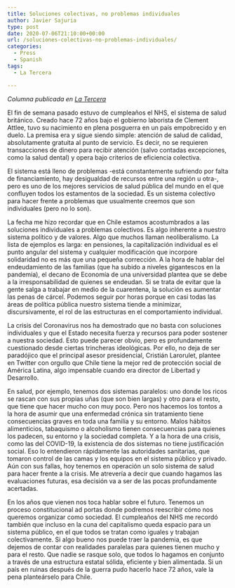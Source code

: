 ```yaml
---
title: Soluciones colectivas, no problemas individuales
author: Javier Sajuria
type: post
date: 2020-07-06T21:10:00+00:00
url: /soluciones-colectivas-no-problemas-individuales/
categories:
  - Press
  - Spanish
tags:
  - La Tercera

---
```

_Columna publicada en [La Tercera][1]_

El fin de semana pasado estuvo de cumpleaños el NHS, el sistema de salud británico. Creado hace 72 años bajo el gobierno laborista de Clement Attlee, tuvo su nacimiento en plena posguerra en un país empobrecido y en duelo. La premisa era y sigue siendo simple: atención de salud de calidad, absolutamente gratuita al punto de servicio. Es decir, no se requieren transacciones de dinero para recibir atención (salvo contadas excepciones, como la salud dental) y opera bajo criterios de eficiencia colectiva.

El sistema está lleno de problemas -está constantemente sufriendo por falta de financiamiento, hay desigualdad de recursos entre una región u otra-, pero es uno de los mejores servicios de salud pública del mundo en el que confluyen todos los estamentos de la sociedad. Es un sistema colectivo para hacer frente a problemas que usualmente creemos que son individuales (pero no lo son).

La fecha me hizo recordar que en Chile estamos acostumbrados a las soluciones individuales a problemas colectivos. Es algo inherente a nuestro sistema político y de valores. Algo que muchos llaman neoliberalismo. La lista de ejemplos es larga: en pensiones, la capitalización individual es el punto angular del sistema y cualquier modificación que incorpore solidaridad no es más que una pequeña corrección. A la hora de hablar del endeudamiento de las familias (que ha subido a niveles gigantescos en la pandemia), el decano de Economía de una universidad plantea que se debe a la irresponsabilidad de quienes se endeudan. Si se trata de evitar que la gente salga a trabajar en medio de la cuarentena, la solución es aumentar las penas de cárcel. Podemos seguir por horas porque en casi todas las áreas de política pública nuestro sistema tiende a minimizar, discursivamente, el rol de las estructuras en el comportamiento individual.

La crisis del Coronavirus nos ha demostrado que no basta con soluciones individuales y que el Estado necesita fuerza y recursos para poder sostener a nuestra sociedad. Esto puede parecer obvio, pero es profundamente cuestionado desde ciertas trincheras ideológicas. Por ello, no deja de ser paradójico que el principal asesor presidencial, Cristián Larorulet, plantee en Twitter con orgullo que Chile tiene la mejor red de protección social de América Latina, algo impensable cuando era director de Libertad y Desarrollo.

En salud, por ejemplo, tenemos dos sistemas paralelos: uno donde los ricos se rascan con sus propias uñas (que son bien largas) y otro para el resto, que tiene que hacer mucho con muy poco. Pero nos hacemos los tontos a la hora de asumir que una enfermedad crónica sin tratamiento tiene consecuencias graves en toda una familia y su entorno. Malos hábitos alimenticios, tabaquismo o alcoholismo tienen consecuencias para quienes los padecen, su entorno y la sociedad completa. Y a la hora de una crisis, como las del COVID-19, la existencia de dos sistemas no tiene justificación social. Eso lo entendieron rápidamente las autoridades sanitarias, que tomaron control de las camas y los equipos en el sistema público y privado. Aún con sus fallas, hoy tenemos en operación un solo sistema de salud para hacer frente a la crisis. Me atrevería a decir que cuando hagamos las evaluaciones futuras, esa decisión va a ser de las pocas profundamente acertadas.

En los años que vienen nos toca hablar sobre el futuro. Tenemos un proceso constitucional ad portas donde podremos reescribir cómo nos queremos organizar como sociedad. El cumpleaños del NHS me recordó también que incluso en la cuna del capitalismo queda espacio para un sistema público, en el que todos se tratan como iguales y trabajan colectivamente. Si algo bueno nos puede traer la pandemia, es que dejemos de contar con realidades paralelas para quienes tienen mucho y para el resto. Que nadie se rasque solo, que todos lo hagamos en conjunto a través de una estructura estatal sólida, eficiente y bien alimentada. Si un país en ruinas después de la guerra pudo hacerlo hace 72 años, vale la pena planteárselo para Chile.

 [1]: https://www.latercera.com/opinion/noticia/soluciones-colectivas-no-problemas-individuales/YVON3W6CVJC5NGZE5HORM63SEM/